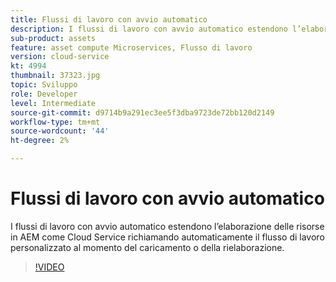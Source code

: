 ```yaml
---
title: Flussi di lavoro con avvio automatico
description: I flussi di lavoro con avvio automatico estendono l’elaborazione delle risorse richiamando automaticamente il flusso di lavoro personalizzato al momento del caricamento o della rielaborazione.
sub-product: assets
feature: asset compute Microservices, Flusso di lavoro
version: cloud-service
kt: 4994
thumbnail: 37323.jpg
topic: Sviluppo
role: Developer
level: Intermediate
source-git-commit: d9714b9a291ec3ee5f3dba9723de72bb120d2149
workflow-type: tm+mt
source-wordcount: '44'
ht-degree: 2%

---
```



# Flussi di lavoro con avvio automatico

I flussi di lavoro con avvio automatico estendono l’elaborazione delle risorse in AEM come Cloud Service richiamando automaticamente il flusso di lavoro personalizzato al momento del caricamento o della rielaborazione.

>[!VIDEO](https://video.tv.adobe.com/v/37323/?quality=12&learn=on&hidetitle=true)
